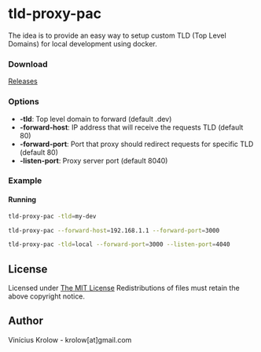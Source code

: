 # tld-proxy-pac

The idea is to provide an easy way to setup custom TLD (Top Level Domains) for local development using docker.


### Download

[Releases](https://github.com/krolow/tld-proxy-pac/releases)

### Options

- **-tld**: Top level domain to forward (default .dev)
- **-forward-host**: IP address that will receive the requests TLD (default 80)
- **-forward-port**: Port that proxy should redirect requests for specific TLD (default 80)
- **-listen-port**: Proxy server port (default 8040)


### Example

#### Running

```bash
tld-proxy-pac -tld=my-dev

tld-proxy-pac --forward-host=192.168.1.1 --forward-port=3000

tld-proxy-pac -tld=local --forward-port=3000 --listen-port=4040
```


## License

Licensed under <a href="http://krolow.mit-license.org/">The MIT License</a>
Redistributions of files must retain the above copyright notice.

## Author

Vinícius Krolow - krolow[at]gmail.com
